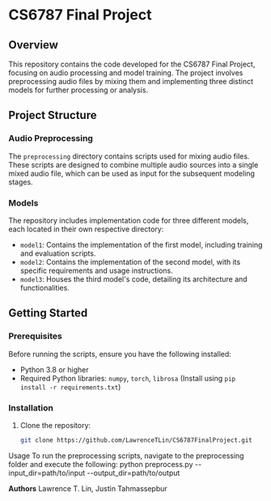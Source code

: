 # CS6787 Final Project

## Overview
This repository contains the code developed for the CS6787 Final Project, focusing on audio processing and model training. The project involves preprocessing audio files by mixing them and implementing three distinct models for further processing or analysis.

## Project Structure

### Audio Preprocessing
The `preprocessing` directory contains scripts used for mixing audio files. These scripts are designed to combine multiple audio sources into a single mixed audio file, which can be used as input for the subsequent modeling stages.

### Models
The repository includes implementation code for three different models, each located in their own respective directory:
- `model1`: Contains the implementation of the first model, including training and evaluation scripts.
- `model2`: Contains the implementation of the second model, with its specific requirements and usage instructions.
- `model3`: Houses the third model's code, detailing its architecture and functionalities.

## Getting Started

### Prerequisites
Before running the scripts, ensure you have the following installed:
- Python 3.8 or higher
- Required Python libraries: `numpy`, `torch`, `librosa` (Install using `pip install -r requirements.txt`)

### Installation
1. Clone the repository:
   ```bash
   git clone https://github.com/LawrenceTLin/CS6787FinalProject.git


Usage
To run the preprocessing scripts, navigate to the preprocessing folder and execute the following:
python preprocess.py --input_dir=path/to/input --output_dir=path/to/output


**Authors**
Lawrence T. Lin, Justin Tahmassepbur
